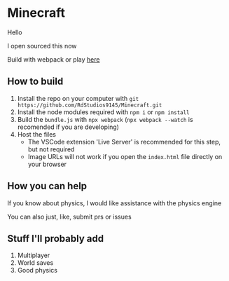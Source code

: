 # Minecraft

Hello

I open sourced this now

Build with webpack or play [here](https://minecraft.rdstudios.repl.co)

## How to build

1. Install the repo on your computer with ```git https://github.com/RdStudios9145/Minecraft.git```
2. Install the node modules required with ```npm i``` or ```npm install```
3. Build the `bundle.js` with `npx webpack` (`npx webpack --watch` is recomended if you are developing)
4. Host the files
	- The VSCode extension 'Live Server' is recommended for this step, but not required
	- Image URLs will not work if you open the `index.html` file directly on your browser

## How you can help

If you know about physics, I would like assistance with the physics engine

You can also just, like, submit prs or issues

## Stuff I'll probably add

1. Multiplayer
1. World saves
1. Good physics